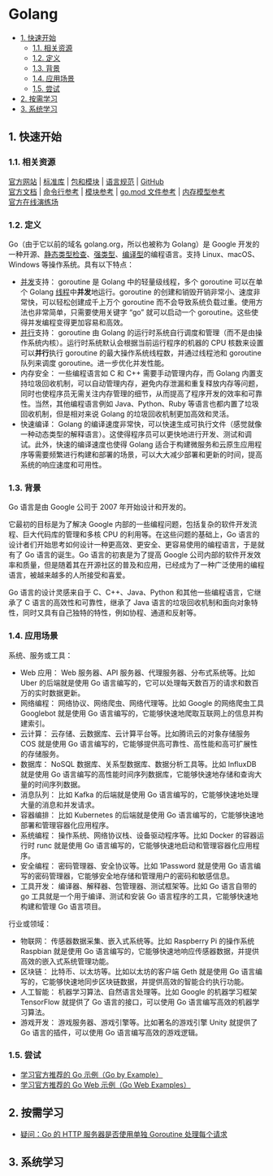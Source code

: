 # Golang<!-- omit in toc -->

- [1. 快速开始](#1-快速开始)
  - [1.1. 相关资源](#11-相关资源)
  - [1.2. 定义](#12-定义)
  - [1.3. 背景](#13-背景)
  - [1.4. 应用场景](#14-应用场景)
  - [1.5. 尝试](#15-尝试)
- [2. 按需学习](#2-按需学习)
- [3. 系统学习](#3-系统学习)

## 1. 快速开始

### 1.1. 相关资源

[官方网站](https://go.dev) | [标准库](https://pkg.go.dev/std) | [包和模块](https://pkg.go.dev/) | [语言规范](https://go.dev/ref/spec) | [GitHub](https://github.com/golang)  
[官方文档](https://go.dev/doc/) | [命令行参考](https://go.dev/doc/cmd) | [模块参考](https://go.dev/ref/mod) | [go.mod 文件参考](https://go.dev/doc/modules/gomod-ref) | [内存模型参考](https://go.dev/ref/mem)  
[官方在线演练场](https://go.dev/play/)

### 1.2. 定义

Go（由于它以前的域名 golang.org，所以也被称为 Golang）是 Google 开发的一种开源、[静态类型检查](../../../glossary/类型系统.md)、[强类型](../../../glossary/强类型和弱类型语言.md)、[编译型](../../../glossary/解释型、编译型与即时编译型语言.md)的编程语言。支持 Linux、macOS、Windows 等操作系统。具有以下特点：

- [并发](../../../glossary/并发计算和并行计算.md)支持： goroutine 是 Golang 中的轻量级线程，多个 goroutine 可以在单个 Golang [线程](../../../glossary/进程与线程.md)中**并发**地运行。goroutine 的创建和销毁开销非常小、速度非常快，可以轻松创建成千上万个 goroutine 而不会导致系统负载过重。使用方法也非常简单，只需要使用关键字 “go” 就可以启动一个 goroutine。这些使得并发编程变得更加容易和高效。
- [并行](../../../glossary/并发计算和并行计算.md)支持： goroutine 由 Golang 的运行时系统自行调度和管理（而不是由操作系统内核）。运行时系统默认会根据当前运行程序的机器的 CPU 核数来设置可以**并行**执行 goroutine 的最大操作系统线程数，并通过线程池和 goroutine 队列来调度 goroutine。进一步优化并发性能。
- 内存安全： 一些编程语言如 C 和 C++ 需要手动管理内存，而 Golang 内置支持垃圾回收机制，可以自动管理内存，避免内存泄漏和重复释放内存等问题，同时也使程序员无需关注内存管理的细节，从而提高了程序开发的效率和可靠性。当然，其他编程语言例如 Java、Python、Ruby 等语言也都内置了垃圾回收机制，但是相对来说 Golang 的垃圾回收机制更加高效和灵活。
- 快速编译： Golang 的编译速度非常快，可以快速生成可执行文件（感觉就像一种动态类型的解释语言）。这使得程序员可以更快地进行开发、测试和调试。此外，快速的编译速度也使得 Golang 适合于构建微服务和云原生应用程序等需要频繁进行构建和部署的场景，可以大大减少部署和更新的时间，提高系统的响应速度和可用性。

### 1.3. 背景

Go 语言是由 Google 公司于 2007 年开始设计和开发的。

它最初的目标是为了解决 Google 内部的一些编程问题，包括复杂的软件开发流程、巨大代码库的管理和多核 CPU 的利用等。在这些问题的基础上，Go 语言的设计者们开始思考如何设计一种更高效、更安全、更容易使用的编程语言，于是就有了 Go 语言的诞生。Go 语言的初衷是为了提高 Google 公司内部的软件开发效率和质量，但是随着其在开源社区的普及和应用，已经成为了一种广泛使用的编程语言，被越来越多的人所接受和喜爱。

Go 语言的设计灵感来自于 C、C++、Java、Python 和其他一些编程语言，它继承了 C 语言的高效性和可靠性，继承了 Java 语言的垃圾回收机制和面向对象特性，同时又具有自己独特的特性，例如协程、通道和反射等。

### 1.4. 应用场景

系统、服务或工具：

- Web 应用： Web 服务器、API 服务器、代理服务器、分布式系统等。比如 Uber 的后端就是使用 Go 语言编写的，它可以处理每天数百万的请求和数百万的实时数据更新。
- 网络编程： 网络协议、网络爬虫、网络代理等。比如 Google 的网络爬虫工具 Googlebot 就是使用 Go 语言编写的，它能够快速地爬取互联网上的信息并构建索引。
- 云计算： 云存储、云数据库、云计算平台等。比如腾讯云的对象存储服务 COS 就是使用 Go 语言编写的，它能够提供高可靠性、高性能和高可扩展性的存储服务。
- 数据库： NoSQL 数据库、关系型数据库、数据分析工具等。比如 InfluxDB 就是使用 Go 语言编写的高性能时间序列数据库，它能够快速地存储和查询大量的时间序列数据。
- 消息队列： 比如 Kafka 的后端就是使用 Go 语言编写的，它能够快速地处理大量的消息和并发请求。
- 容器编排： 比如 Kubernetes 的后端就是使用 Go 语言编写的，它能够快速地部署和管理容器化应用程序。
- 系统编程： 操作系统、网络协议栈、设备驱动程序等。比如 Docker 的容器运行时 runc 就是使用 Go 语言编写的，它能够快速地启动和管理容器化应用程序。
- 安全编程： 密码管理器、安全协议等。比如 1Password 就是使用 Go 语言编写的密码管理器，它能够安全地存储和管理用户的密码和敏感信息。
- 工具开发： 编译器、解释器、包管理器、测试框架等。比如 Go 语言自带的 go 工具就是一个用于编译、测试和安装 Go 语言程序的工具，它能够快速地构建和管理 Go 语言项目。

行业或领域：

- 物联网： 传感器数据采集、嵌入式系统等。比如 Raspberry Pi 的操作系统 Raspbian 就是使用 Go 语言编写的，它能够快速地响应传感器数据，并提供高效的嵌入式系统管理功能。
- 区块链： 比特币、以太坊等。比如以太坊的客户端 Geth 就是使用 Go 语言编写的，它能够快速地同步区块链数据，并提供高效的智能合约执行功能。
- 人工智能： 机器学习算法、自然语言处理等。比如 Google 的机器学习框架 TensorFlow 就提供了 Go 语言的接口，可以使用 Go 语言编写高效的机器学习算法。
- 游戏开发： 游戏服务器、游戏引擎等。比如著名的游戏引擎 Unity 就提供了 Go 语言的插件，可以使用 Go 语言编写高效的游戏逻辑。

### 1.5. 尝试

- [学习官方推荐的 Go 示例（Go by Example）](https://github.com/itabbot/learn-golang/tree/main/quick-start/go-by-example)
- [学习官方推荐的 Go Web 示例（Go Web Examples）](https://github.com/itabbot/learn-golang/tree/main/quick-start/go-web-examples)

## 2. 按需学习

- [疑问：Go 的 HTTP 服务器是否使用单独 Goroutine 处理每个请求](https://github.com/itabbot/learn-golang/tree/main/on-demand/go-http-goroutine)

## 3. 系统学习
